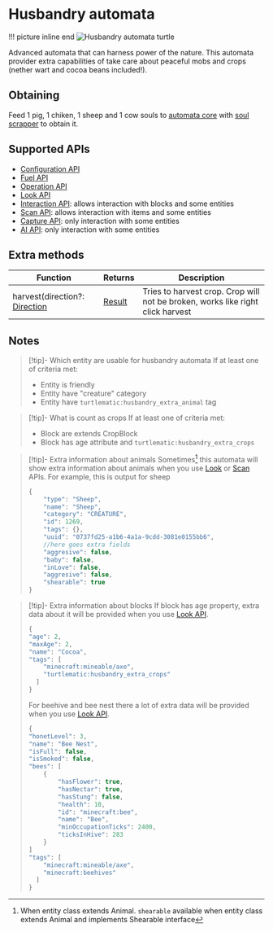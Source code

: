 # Husbandry automata

!!! picture inline end
    ![Husbandry automata turtle](husbandry_automata_turtle.png)

Advanced automata that can harness power of the nature. This automata provider extra capabilities of take care about peaceful mobs and crops (nether wart and cocoa beans included!).

## Obtaining

Feed 1 pig, 1 chiken, 1 sheep and 1 cow souls to [automata core](automata.md) with [soul scrapper](soul_scrapper.md) to obtain it.

## Supported APIs

- [Configuration API](configuration.md)
- [Fuel API](fuel.md)
- [Operation API](operation.md)
- [Look API](look.md)
- [Interaction API](interaction.md): allows interaction with blocks and some entities
- [Scan API](scan.md): allows interaction with items and some entities
- [Capture API](capture.md): only interaction with some entities
- [AI API](ai.md): only interaction with some entities

## Extra methods

| Function                                                    | Returns                          | Description                                                                    |
| ----------------------------------------------------------- | -------------------------------- | ------------------------------------------------------------------------------ |
| harvest(direction?: [Direction](introduction.md#direction) | [Result](introduction.md#result) | Tries to harvest crop. Crop will not be broken, works like right click harvest |

## Notes

> [!tip]- Which entity are usable for husbandry automata
> If at least one of criteria met:
> - Entity is friendly
> - Entity have "creature" category
> - Entity have `turtlematic:husbandry_extra_animal` tag

> [!tip]- What is count as crops
> If at least one of criteria met:
> - Block are extends CropBlock
> - Block has age attribute and `turtlematic:husbandry_extra_crops`

> [!tip]- Extra information about animals
> Sometimes[^1] this automata will show extra information about animals when you use [Look](look.md) or [Scan](scan.md) APIs. For example, this is output for sheep
> 
> ```javascript
> {
>     "type": "Sheep",
>     "name": "Sheep",
>     "category": "CREATURE",
>     "id": 1269,
>     "tags": {},
>     "uuid": "0737fd25-a1b6-4a1a-9cdd-3081e0155bb6",
>     //here goes extra fields
>     "aggresive": false,
>     "baby": false,
>     "inLove": false,
>     "aggresive": false,
>     "shearable": true
> }
> ```

> [!tip]- Extra information about blocks
> If block has age property, extra data about it will be provided when you use [Look API](look.md).
> 
> ```javascript
> {
> "age": 2,
> "maxAge": 2,
> "name": "Cocoa",
> "tags": [
>     "minecraft:mineable/axe",
>     "turtlematic:husbandry_extra_crops"
>   ]
> }
> ```
> 
> For beehive and bee nest there a lot of extra data will be provided when you use [Look API](look.md).
> 
> ```javascript
> {
> "honetLevel": 3,
> "name": "Bee Nest",
> "isFull": false,
> "isSmoked": false,
> "bees": [
>     {
>         "hasFlower": true,
>         "hasNectar": true,
>         "hasStung": false,
>         "health": 10,
>         "id": "minecraft:bee",
>         "name": "Bee",
>         "minOccupationTicks": 2400,
>         "ticksInHive": 283
>     }
> ]
> "tags": [
>     "minecraft:mineable/axe",
>     "minecraft:beehives"
>   ]
> }
> ```

[^1]: When entity class extends Animal. `shearable` available when entity class extends Animal and implements Shearable interface
